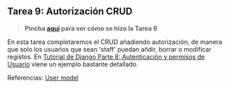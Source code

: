 ## Tarea 9: Autorización CRUD

> **Pincha [aquí](https://github.com/Gecofer/MII_SSBW_1819/blob/master/Tarea%209/Tarea9.md) para ver cómo se hizo la Tarea 9**

En esta tarea completaremos el CRUD añadiendo autorización, de manera que solo los usuarios que sean 'staff' puedan añdir, borrar o modificar registos. En [Tutorial de Django Parte 8: Autenticación y permisos de Usuario](https://developer.mozilla.org/es/docs/Learn/Server-side/Django/Authentication) viene un ejemplo bastante detallado.

Referencias: [User model](https://docs.djangoproject.com/en/2.2/ref/contrib/auth/)
